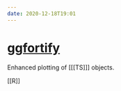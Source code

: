```yaml
---
date: 2020-12-18T19:01
---
```


# [ggfortify](https://cran.r-project.org/web/packages/ggfortify/vignettes/plot_ts.html)

Enhanced plotting of [[[TS]]] objects.

[[R]]